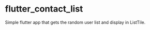 # flutter_contact_list

Simple flutter app that gets the random user list and display in ListTile.

